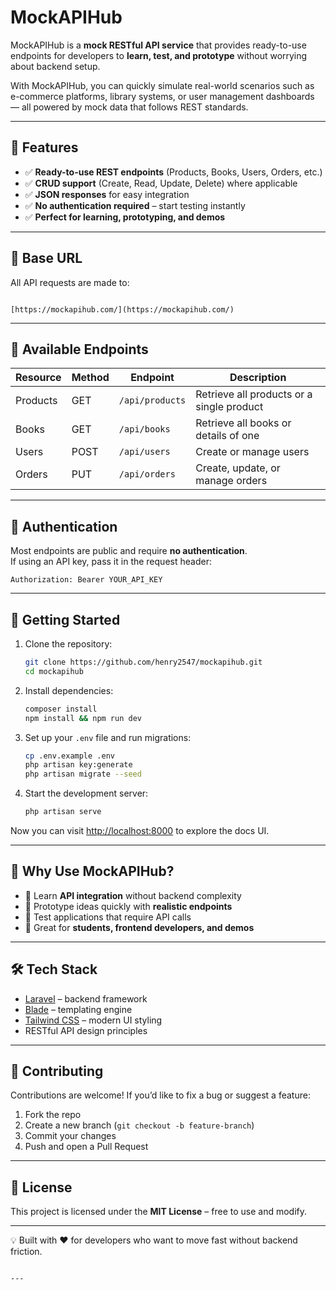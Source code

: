
# MockAPIHub

MockAPIHub is a **mock RESTful API service** that provides ready-to-use endpoints for developers to **learn, test, and prototype** without worrying about backend setup.  

With MockAPIHub, you can quickly simulate real-world scenarios such as e-commerce platforms, library systems, or user management dashboards — all powered by mock data that follows REST standards.

---

## 🚀 Features

- ✅ **Ready-to-use REST endpoints** (Products, Books, Users, Orders, etc.)  
- ✅ **CRUD support** (Create, Read, Update, Delete) where applicable  
- ✅ **JSON responses** for easy integration  
- ✅ **No authentication required** – start testing instantly  
- ✅ **Perfect for learning, prototyping, and demos**  

---

## 📌 Base URL

All API requests are made to:  

```

[https://mockapihub.com/](https://mockapihub.com/)

````

---

## 📂 Available Endpoints

| Resource   | Method | Endpoint         | Description                               |
|------------|--------|------------------|-------------------------------------------|
| Products   | GET    | `/api/products`  | Retrieve all products or a single product |
| Books      | GET    | `/api/books`     | Retrieve all books or details of one      |
| Users      | POST   | `/api/users`     | Create or manage users                    |
| Orders     | PUT    | `/api/orders`    | Create, update, or manage orders          |

---

## 🔑 Authentication

Most endpoints are public and require **no authentication**.  
If using an API key, pass it in the request header:  

```http
Authorization: Bearer YOUR_API_KEY
````

---

## 📖 Getting Started

1. Clone the repository:

   ```bash
   git clone https://github.com/henry2547/mockapihub.git
   cd mockapihub
   ```

2. Install dependencies:

   ```bash
   composer install
   npm install && npm run dev
   ```

3. Set up your `.env` file and run migrations:

   ```bash
   cp .env.example .env
   php artisan key:generate
   php artisan migrate --seed
   ```

4. Start the development server:

   ```bash
   php artisan serve
   ```

Now you can visit [http://localhost:8000](http://localhost:8000) to explore the docs UI.

---

## 🎯 Why Use MockAPIHub?

* 🔹 Learn **API integration** without backend complexity
* 🔹 Prototype ideas quickly with **realistic endpoints**
* 🔹 Test applications that require API calls
* 🔹 Great for **students, frontend developers, and demos**

---

## 🛠️ Tech Stack

* [Laravel](https://laravel.com/) – backend framework
* [Blade](https://laravel.com/docs/blade) – templating engine
* [Tailwind CSS](https://tailwindcss.com/) – modern UI styling
* RESTful API design principles

---

## 🤝 Contributing

Contributions are welcome! If you’d like to fix a bug or suggest a feature:

1. Fork the repo
2. Create a new branch (`git checkout -b feature-branch`)
3. Commit your changes
4. Push and open a Pull Request

---

## 📜 License

This project is licensed under the **MIT License** – free to use and modify.

---

💡 Built with ❤️ for developers who want to move fast without backend friction.

```

---


